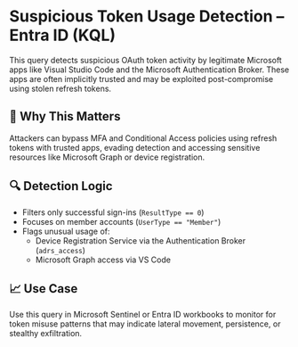 # Suspicious Token Usage Detection – Entra ID (KQL)

This query detects suspicious OAuth token activity by legitimate Microsoft apps like Visual Studio Code and the Microsoft Authentication Broker. These apps are often implicitly trusted and may be exploited post-compromise using stolen refresh tokens.

## 🚨 Why This Matters

Attackers can bypass MFA and Conditional Access policies using refresh tokens with trusted apps, evading detection and accessing sensitive resources like Microsoft Graph or device registration.

## 🔍 Detection Logic

- Filters only successful sign-ins (`ResultType == 0`)
- Focuses on member accounts (`UserType == "Member"`)
- Flags unusual usage of:
  - Device Registration Service via the Authentication Broker (`adrs_access`)
  - Microsoft Graph access via VS Code

## 📈 Use Case

Use this query in Microsoft Sentinel or Entra ID workbooks to monitor for token misuse patterns that may indicate lateral movement, persistence, or stealthy exfiltration.

